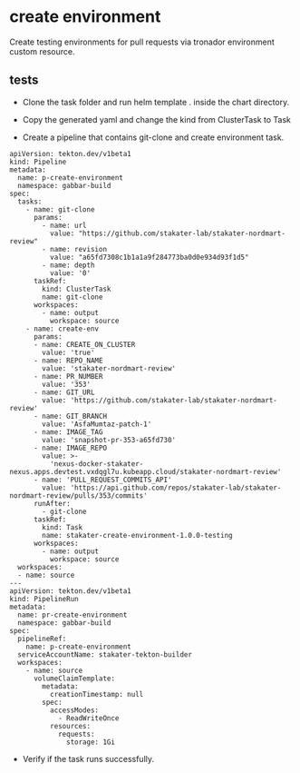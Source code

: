 # create environment
Create testing environments for pull requests via tronador environment custom resource.

## tests
- Clone the task folder and run helm template . inside the chart directory.

- Copy the generated yaml and change the kind from ClusterTask to Task

- Create a pipeline that contains git-clone and create environment task.
```
apiVersion: tekton.dev/v1beta1
kind: Pipeline
metadata:
  name: p-create-environment
  namespace: gabbar-build
spec:
  tasks:
    - name: git-clone
      params:
        - name: url
          value: "https://github.com/stakater-lab/stakater-nordmart-review"
        - name: revision
          value: "a65fd7308c1b1a1a9f284773ba0d0e934d93f1d5"
        - name: depth
          value: '0'
      taskRef:
        kind: ClusterTask
        name: git-clone
      workspaces:
        - name: output
          workspace: source
    - name: create-env
      params:
      - name: CREATE_ON_CLUSTER
        value: 'true'
      - name: REPO_NAME
        value: 'stakater-nordmart-review'
      - name: PR_NUMBER
        value: '353'
      - name: GIT_URL
        value: 'https://github.com/stakater-lab/stakater-nordmart-review'
      - name: GIT_BRANCH
        value: 'AsfaMumtaz-patch-1'
      - name: IMAGE_TAG
        value: 'snapshot-pr-353-a65fd730'
      - name: IMAGE_REPO
        value: >-
          'nexus-docker-stakater-nexus.apps.devtest.vxdqgl7u.kubeapp.cloud/stakater-nordmart-review'
      - name: 'PULL_REQUEST_COMMITS_API'
        value: 'https://api.github.com/repos/stakater-lab/stakater-nordmart-review/pulls/353/commits'
      runAfter:
        - git-clone
      taskRef:
        kind: Task
        name: stakater-create-environment-1.0.0-testing
      workspaces:
        - name: output
          workspace: source
  workspaces:
  - name: source
---
apiVersion: tekton.dev/v1beta1
kind: PipelineRun
metadata:
  name: pr-create-environment
  namespace: gabbar-build
spec:
  pipelineRef:
    name: p-create-environment
  serviceAccountName: stakater-tekton-builder
  workspaces:
    - name: source
      volumeClaimTemplate:
        metadata:
          creationTimestamp: null
        spec:
          accessModes:
            - ReadWriteOnce
          resources:
            requests:
              storage: 1Gi
```
- Verify if the task runs successfully.
